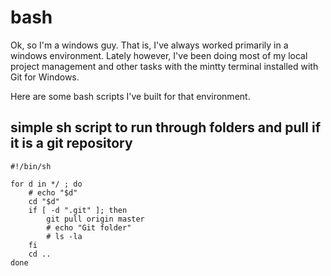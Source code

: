 # bash

Ok, so I'm a windows guy.  That is, I've always worked primarily in a windows environment.  Lately however, I've
been doing most of my local project management and other tasks with the mintty terminal installed with Git for Windows.

Here are some bash scripts I've built for that environment.


## simple sh script to run through folders and pull if it is a git repository
```
#!/bin/sh

for d in */ ; do
    # echo "$d"
    cd "$d"
    if [ -d ".git" ]; then
    	git pull origin master
    	# echo "Git folder"
    	# ls -la
	fi
    cd ..
done
```